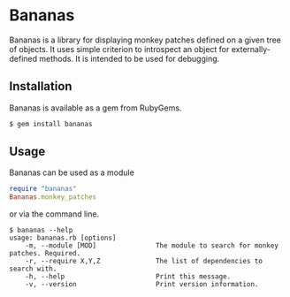 # Bananas

Bananas is a library for displaying monkey patches defined on a given tree of objects. It uses simple criterion to introspect an object for externally-defined methods. It is intended to be used for debugging.

## Installation

Bananas is available as a gem from RubyGems.

```sh
$ gem install bananas
```

## Usage

Bananas can be used as a module

```ruby
require "bananas"
Bananas.monkey_patches
```

or via the command line.

```
$ bananas --help
usage: bananas.rb [options]
    -m, --module [MOD]               The module to search for monkey patches. Required.
    -r, --require X,Y,Z              The list of dependencies to search with.
    -h, --help                       Print this message.
    -v, --version                    Print version information.
